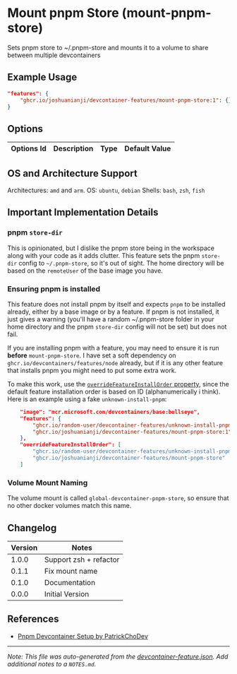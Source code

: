 
# Mount pnpm Store (mount-pnpm-store)

Sets pnpm store to ~/.pnpm-store and mounts it to a volume to share between multiple devcontainers

## Example Usage

```json
"features": {
    "ghcr.io/joshuanianji/devcontainer-features/mount-pnpm-store:1": {}
}
```

## Options

| Options Id | Description | Type | Default Value |
|-----|-----|-----|-----|


## OS and Architecture Support

Architectures: `amd` and `arm`.
OS: `ubuntu`, `debian`
Shells: `bash`, `zsh`, `fish`

## Important Implementation Details

### pnpm `store-dir`

This is opinionated, but I dislike the pnpm store being in the workspace along with your code as it adds clutter. This feature sets the pnpm `store-dir` config to `~/.pnpm-store`, so it's out of sight. The home directory will be based on the `remoteUser` of the base image you have.

### Ensuring pnpm is installed

This feature does not install pnpm by itself and expects `pnpm` to be installed already, either by a base image or by a feature. If pnpm is not installed, it just gives a warning (you'll have a random ~/.pnpm-store folder in your home directory and the pnpm `store-dir` config will not be set) but does not fail.

If you are installing pnpm with a feature, you may need to ensure it is run **before** `mount-pnpm-store`. I have set a soft dependency on `ghcr.io/devcontainers/features/node` already, but if it is any other feature that installs pnpm you might need to put some extra work.

To make this work, use the [`overrideFeatureInstallOrder` property](https://containers.dev/implementors/features/#overrideFeatureInstallOrder), since the default feature installation order is based on ID (alphanumerically i think). Here is an example using a fake `unknown-install-pnpm`:

```json
    "image": "mcr.microsoft.com/devcontainers/base:bullseye",
    "features": {
        "ghcr.io/random-user/devcontainer-features/unknown-install-pnpm:1": {},
        "ghcr.io/joshuanianji/devcontainer-features/mount-pnpm-store:1": {}
    },
    "overrideFeatureInstallOrder": [
        "ghcr.io/random-user/devcontainer-features/unknown-install-pnpm", 
        "ghcr.io/joshuanianji/devcontainer-features/mount-pnpm-store"
    ]
```

### Volume Mount Naming

The volume mount is called `global-devcontainer-pnpm-store`, so ensure that no other docker volumes match this name.

## Changelog

| Version | Notes                  |
| ------- | ---------------------- |
| 1.0.0   | Support zsh + refactor |
| 0.1.1   | Fix mount name         |
| 0.1.0   | Documentation          |
| 0.0.0   | Initial Version        |

## References

- [Pnpm Devcontainer Setup by PatrickChoDev](https://gist.github.com/PatrickChoDev/81d36159aca4dc687b8c89983e64da2e)


---

_Note: This file was auto-generated from the [devcontainer-feature.json](https://github.com/joshuanianji/devcontainer-features/blob/main/src/mount-pnpm-store/devcontainer-feature.json).  Add additional notes to a `NOTES.md`._
